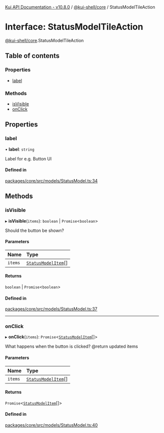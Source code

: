 [Kui API Documentation - v10.8.0](../README.md) / [@kui-shell/core](../modules/kui_shell_core.md) / StatusModelTileAction

# Interface: StatusModelTileAction

[@kui-shell/core](../modules/kui_shell_core.md).StatusModelTileAction

## Table of contents

### Properties

- [label](kui_shell_core.StatusModelTileAction.md#label)

### Methods

- [isVisible](kui_shell_core.StatusModelTileAction.md#isvisible)
- [onClick](kui_shell_core.StatusModelTileAction.md#onclick)

## Properties

### label

• **label**: `string`

Label for e.g. Button UI

#### Defined in

[packages/core/src/models/StatusModel.ts:34](https://github.com/mra-ruiz/kui/blob/a3b5e3edf/packages/core/src/models/StatusModel.ts#L34)

## Methods

### isVisible

▸ **isVisible**(`items`): `boolean` \| `Promise`<`boolean`\>

Should the button be shown?

#### Parameters

| Name    | Type                                                     |
| :------ | :------------------------------------------------------- |
| `items` | [`StatusModelItem`](kui_shell_core.StatusModelItem.md)[] |

#### Returns

`boolean` \| `Promise`<`boolean`\>

#### Defined in

[packages/core/src/models/StatusModel.ts:37](https://github.com/mra-ruiz/kui/blob/a3b5e3edf/packages/core/src/models/StatusModel.ts#L37)

---

### onClick

▸ **onClick**(`items`): `Promise`<[`StatusModelItem`](kui_shell_core.StatusModelItem.md)[]\>

What happens when the button is clicked? @return updated items

#### Parameters

| Name    | Type                                                     |
| :------ | :------------------------------------------------------- |
| `items` | [`StatusModelItem`](kui_shell_core.StatusModelItem.md)[] |

#### Returns

`Promise`<[`StatusModelItem`](kui_shell_core.StatusModelItem.md)[]\>

#### Defined in

[packages/core/src/models/StatusModel.ts:40](https://github.com/mra-ruiz/kui/blob/a3b5e3edf/packages/core/src/models/StatusModel.ts#L40)
